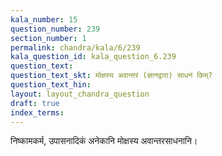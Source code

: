 ```yaml
---
kala_number: 15
question_number: 239
section_number: 1
permalink: chandra/kala/6/239
kala_question_id: kala_question_6.239
question_text: 
question_text_skt: मोक्षस्य अवान्तरं (ज्ञानद्वारा) साधनं किम्?
question_text_hin: 
layout: layout_chandra_question
draft: true
index_terms:
---
```


<!-- skt-start -->
निष्कामकर्म, उपासनादिकं अनेकानि मोक्षस्य अवान्तरसाधनानि।
<!-- skt-end -->

<!-- eng-start -->
<!-- eng-end -->

